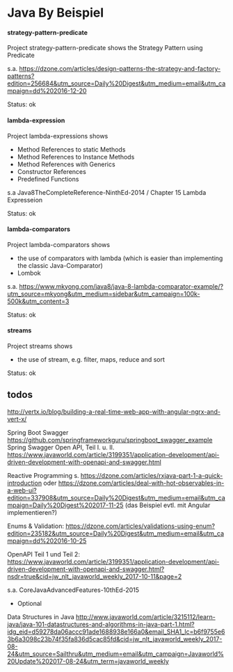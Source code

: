 # Java By Beispiel
#### strategy-pattern-predicate
Project strategy-pattern-predicate shows the Strategy Pattern using Predicate

s.a. https://dzone.com/articles/design-patterns-the-strategy-and-factory-patterns?edition=256684&utm_source=Daily%20Digest&utm_medium=email&utm_campaign=dd%202016-12-20

Status: ok

#### lambda-expression
Project lambda-expressions shows
- Method References to static Methods
- Method References to Instance Methods
- Method References with Generics
- Constructor References
- Predefined Functions 

s.a Java8TheCompleteReference-NinthEd-2014 / Chapter 15 Lambda Expresseion

Status: ok

#### lambda-comparators
Project lambda-comparators shows
- the use of comparators with lambda (which is easier than implementing the classic Java-Comparator)
- Lombok

s.a. https://www.mkyong.com/java8/java-8-lambda-comparator-example/?utm_source=mkyong&utm_medium=sidebar&utm_campaign=100k-500k&utm_content=3

Status: ok

#### streams
Project streams shows
- the use of stream, e.g. filter, maps, reduce and sort

Status: ok

## todos
http://vertx.io/blog/building-a-real-time-web-app-with-angular-ngrx-and-vert-x/

Spring Boot Swagger
https://github.com/springframeworkguru/springboot_swagger_example
Spring Swagger Open API, Teil I. u. II.
https://www.javaworld.com/article/3199351/application-development/api-driven-development-with-openapi-and-swagger.html

Reactive Programming s. https://dzone.com/articles/rxjava-part-1-a-quick-introduction 
oder https://dzone.com/articles/deal-with-hot-observables-in-a-web-ui?edition=337908&utm_source=Daily%20Digest&utm_medium=email&utm_campaign=Daily%20Digest%202017-11-25
(das Beispiel evtl. mit Angular implementieren?)

Enums & Validation: https://dzone.com/articles/validations-using-enum?edition=235182&utm_source=Daily%20Digest&utm_medium=email&utm_campaign=dd%202016-10-25

OpenAPI Teil 1 und Teil 2: https://www.javaworld.com/article/3199351/application-development/api-driven-development-with-openapi-and-swagger.html?nsdr=true&cid=jw_nlt_javaworld_weekly_2017-10-11&page=2

s.a. 
CoreJavaAdvancedFeatures-10thEd-2015
- Optional

Data Structures in Java
http://www.javaworld.com/article/3215112/learn-java/java-101-datastructures-and-algorithms-in-java-part-1.html?idg_eid=d59278da06accc91ade1688938e166a0&email_SHA1_lc=b6f9755e63b6a3098c23b74f35fa836d5cac85fd&cid=jw_nlt_javaworld_weekly_2017-08-24&utm_source=Sailthru&utm_medium=email&utm_campaign=Javaworld%20Update%202017-08-24&utm_term=javaworld_weekly

